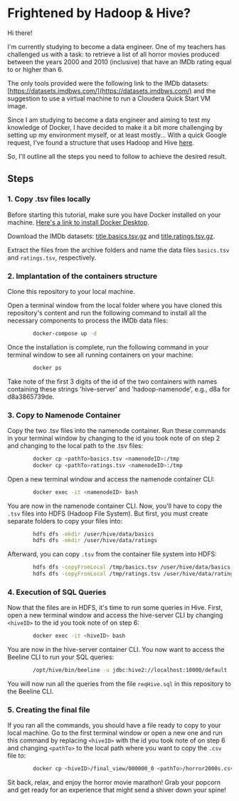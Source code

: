 # Frightened by Hadoop & Hive?

Hi there!

I'm currently studying to become a data engineer. One of my teachers has challenged us with a task: to retrieve a list of all horror movies produced between the years 2000 and 2010 (inclusive) that have an IMDb rating equal to or higher than 6.

The only tools provided were the following link to the IMDb datasets: [https://datasets.imdbws.com/](https://datasets.imdbws.com/) and the suggestion to use a virtual machine to run a Cloudera Quick Start VM image.

Since I am studying to become a data engineer and aiming to test my knowledge of Docker, I have decided to make it a bit more challenging by setting up my environment myself, or at least mostly... With a quick Google request, I've found a structure that uses Hadoop and Hive [here](https://github.com/big-data-europe/docker-hive/tree/master).

So, I'll outline all the steps you need to follow to achieve the desired result.

## Steps
### 1. Copy .tsv files locally

Before starting this tutorial, make sure you have Docker installed on your machine. [Here's a link to install Docker Desktop](https://www.docker.com/products/docker-desktop/).

Download the IMDb datasets: [title.basics.tsv.gz](https://datasets.imdbws.com/title.basics.tsv.gz) and [title.ratings.tsv.gz](https://datasets.imdbws.com/title.ratings.tsv.gz).

Extract the files from the archive folders and name the data files `basics.tsv` and `ratings.tsv`, respectively.

### 2. Implantation of the containers structure

Clone this repository to your local machine.

Open a terminal window from the local folder where you have cloned this repository's content and run the following command to install all the necessary components to process the IMDb data files:

```bash
        docker-compose up -d
```

Once the installation is complete, run the following command in your terminal window to see all running containers on your machine:

```bash
        docker ps
```

Take note of the first 3 digits of the id of the two containers with names containing these strings 'hive-server' and 'hadoop-namenode', e.g., d8a for d8a3865739de.

### 3. Copy to Namenode Container

Copy the two .tsv files into the namenode container. Run these commands in your terminal window by changing <namenodeID> to the id you took note of on step 2 and changing <pathTo> to the local path to the .tsv files:

```bash
        docker cp <pathTo>basics.tsv <namenodeID>:/tmp
        docker cp <pathTo>ratings.tsv <namenodeID>:/tmp
```

Open a new terminal window and access the namenode container CLI:

```bash
        docker exec -it <namenodeID> bash
```

You are now in the namenode container CLI. Now, you'll have to copy the `.tsv` files into HDFS (Hadoop File System). But first, you must create separate folders to copy your files into:

```bash
        hdfs dfs -mkdir /user/hive/data/basics
        hdfs dfs -mkdir /user/hive/data/ratings
 ```

Afterward, you can copy `.tsv` from the container file system into HDFS:

```bash
        hdfs dfs -copyFromLocal /tmp/basics.tsv /user/hive/data/basics
        hdfs dfs -copyFromLocal /tmp/ratings.tsv /user/hive/data/ratings
```

### 4. Execution of SQL Queries

Now that the files are in HDFS, it's time to run some queries in Hive. First, open a new terminal window and access the hive-server CLI by changing `<hiveID>` to the id you took note of on step 6:

```bash
        docker exec -it <hiveID> bash
```

You are now in the hive-server container CLI. You now want to access the Beeline CLI to run your SQL queries:

```bash
        /opt/hive/bin/beeline -u jdbc:hive2://localhost:10000/default
```

You will now run all the queries from the file `reqHive.sql` in this repository to the Beeline CLI.

### 5. Creating the final file

If you ran all the commands, you should have a file ready to copy to your local machine. Go to the first terminal window or open a new one and run this command by replacing `<hiveID>` with the id you took note of on step 6 and changing `<pathTo>` to the local path where you want to copy the `.csv` file to:

```bash
        docker cp <hiveID>/final_view/000000_0 <pathTo>/horror2000s.csv
```

Sit back, relax, and enjoy the horror movie marathon! Grab your popcorn and get ready for an experience that might send a shiver down your spine!
